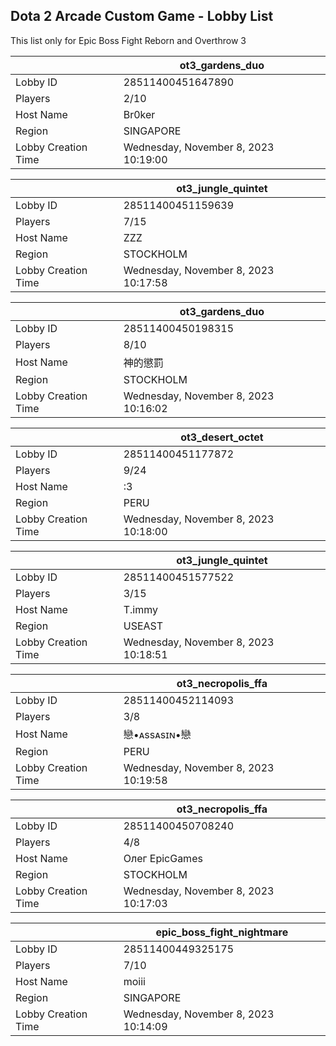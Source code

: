 ## Dota 2 Arcade Custom Game - Lobby List

This list only for Epic Boss Fight Reborn and Overthrow 3

|  | ot3_gardens_duo |
| ------ | ------ |
| Lobby ID | 28511400451647890 |
| Players | 2/10 |
| Host Name | Br0ker |
| Region | SINGAPORE |
| Lobby Creation Time | Wednesday, November 8, 2023 10:19:00 |


|  | ot3_jungle_quintet |
| ------ | ------ |
| Lobby ID | 28511400451159639 |
| Players | 7/15 |
| Host Name | ZZZ |
| Region | STOCKHOLM |
| Lobby Creation Time | Wednesday, November 8, 2023 10:17:58 |


|  | ot3_gardens_duo |
| ------ | ------ |
| Lobby ID | 28511400450198315 |
| Players | 8/10 |
| Host Name | 神的懲罰 |
| Region | STOCKHOLM |
| Lobby Creation Time | Wednesday, November 8, 2023 10:16:02 |


|  | ot3_desert_octet |
| ------ | ------ |
| Lobby ID | 28511400451177872 |
| Players | 9/24 |
| Host Name | :3 |
| Region | PERU |
| Lobby Creation Time | Wednesday, November 8, 2023 10:18:00 |


|  | ot3_jungle_quintet |
| ------ | ------ |
| Lobby ID | 28511400451577522 |
| Players | 3/15 |
| Host Name | T.immy |
| Region | USEAST |
| Lobby Creation Time | Wednesday, November 8, 2023 10:18:51 |


|  | ot3_necropolis_ffa |
| ------ | ------ |
| Lobby ID | 28511400452114093 |
| Players | 3/8 |
| Host Name | 戀•ᴀssᴀsɪɴ•戀 |
| Region | PERU |
| Lobby Creation Time | Wednesday, November 8, 2023 10:19:58 |


|  | ot3_necropolis_ffa |
| ------ | ------ |
| Lobby ID | 28511400450708240 |
| Players | 4/8 |
| Host Name | Олег EpicGames |
| Region | STOCKHOLM |
| Lobby Creation Time | Wednesday, November 8, 2023 10:17:03 |


|  | epic_boss_fight_nightmare |
| ------ | ------ |
| Lobby ID | 28511400449325175 |
| Players | 7/10 |
| Host Name | moiii |
| Region | SINGAPORE |
| Lobby Creation Time | Wednesday, November 8, 2023 10:14:09 |


